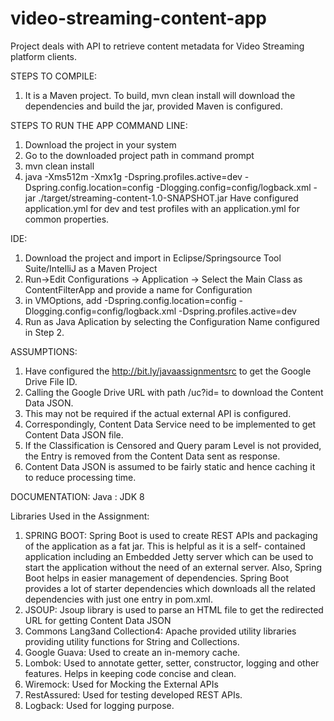# video-streaming-content-app
Project deals with API to retrieve content metadata for Video Streaming platform clients.

STEPS TO COMPILE:
1. It is a Maven project. To build, mvn clean install will download the dependencies and build the jar, provided Maven is configured.

STEPS TO RUN THE APP
COMMAND LINE:
1. Download the project in your system
2. Go to the downloaded project path in command prompt
3. mvn clean install
4. java -Xms512m -Xmx1g -Dspring.profiles.active=dev -Dspring.config.location=config -Dlogging.config=config/logback.xml -jar ./target/streaming-content-1.0-SNAPSHOT.jar
   Have configured application.yml for dev and test profiles with an application.yml for common properties.

IDE:
1. Download the project and import in Eclipse/Springsource Tool Suite/IntelliJ as a Maven Project
2. Run->Edit Configurations -> Application -> Select the Main Class as ContentFilterApp and provide a name for Configuration
3. in VMOptions, add -Dspring.config.location=config -Dlogging.config=config/logback.xml -Dspring.profiles.active=dev
4. Run as Java Aplication by selecting the Configuration Name configured in Step 2.


ASSUMPTIONS:
1. Have configured the http://bit.ly/javaassignmentsrc to get the Google Drive File ID.
2. Calling the Google Drive URL with path /uc?id=<fileId> to download the Content Data JSON.
3. This may not be required if the actual external API is configured.
4. Correspondingly, Content Data Service need to be implemented to get Content Data JSON file.
5. If the Classification is Censored and Query param Level is not provided, the Entry is removed from the Content Data sent as response.
6. Content Data JSON is assumed to be fairly static and hence caching it to reduce processing time.


DOCUMENTATION:
Java : JDK 8

Libraries Used in the Assignment:
1. SPRING BOOT:
   Spring Boot is used to create REST APIs and packaging of the application as a fat jar. This is helpful as it is a self-   contained application including an Embedded Jetty server which can be used to start the application without the need of an external server.
Also, Spring Boot helps in easier management of dependencies. Spring Boot provides a lot of starter dependencies which downloads all the related dependencies with just one entry in pom.xml.
2. JSOUP:
   Jsoup library is used to parse an HTML file to get the redirected URL for getting Content Data JSON
3. Commons Lang3and Collection4:
   Apache provided utility libraries providing utility functions for String and Collections.
4. Google Guava:
   Used to create an in-memory cache.
5. Lombok:
   Used to annotate getter, setter, constructor, logging and other features. Helps in keeping code concise and clean.
6. Wiremock:
   Used for Mocking the External APIs
7. RestAssured:
   Used for testing developed REST APIs.
8. Logback:
   Used for logging purpose.

